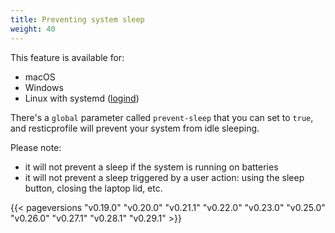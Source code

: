 ```yaml
---
title: Preventing system sleep
weight: 40
---
```


This feature is available for:
- macOS
- Windows
- Linux with systemd ([logind](https://www.freedesktop.org/software/systemd/man/systemd-logind.service.html))

There's a `global` parameter called `prevent-sleep` that you can set to `true`, and resticprofile will prevent your system from idle sleeping.

Please note:
- it will not prevent a sleep if the system is running on batteries
- it will not prevent a sleep triggered by a user action: using the sleep button, closing the laptop lid, etc.

{{< pageversions "v0.19.0" "v0.20.0" "v0.21.1" "v0.22.0" "v0.23.0" "v0.25.0" "v0.26.0" "v0.27.1" "v0.28.1" "v0.29.1" >}}
